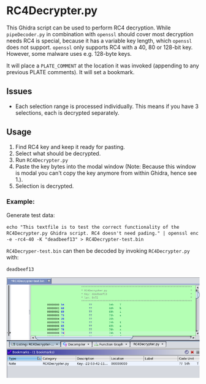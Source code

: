 # RC4Decrypter.py

This Ghidra script can be used to perform RC4 decryption.
While `pipeDecoder.py` in combination with `openssl` should cover most decryption
needs RC4 is special, because it has a variable key length, which `openssl` does
not support. `openssl` only supports RC4 with a 40, 80 or 128-bit key. However,
some malware uses e.g. 128-byte keys.

It will place a `PLATE_COMMENT` at the location it was invoked (appending to any previous PLATE comments). It will set a bookmark.

## Issues

- Each selection range is processed individually. This means if you have 3 selections, each is decrypted separately.

## Usage

1. Find RC4 key and keep it ready for pasting.
2. Select what should be decrypted.
3. Run `RC4Decrypter.py`
4. Paste the key bytes into the modal window (Note: Because this window is modal you can't copy the key anymore from within Ghidra, hence see 1.).
5. Selection is decrypted.

### Example:

Generate test data:

```
echo "This textfile is to test the correct functionality of the RC4Decrypter.py Ghidra script. RC4 doesn't need pading." | openssl enc -e -rc4-40 -K "deadbeef13" > RC4Decrypter-test.bin
```

`RC4Decryper-test.bin` can then be decoded by invoking `RC4Decrypter.py` with:

```
deadbeef13
```

![Example of RC4Decrypter.py annotation in Ghidra](RC4Decrypter.png)
